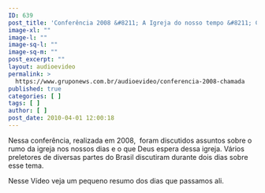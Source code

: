 ```yaml
---
ID: 639
post_title: 'Conferência 2008 &#8211; A Igreja do nosso tempo &#8211; Chamada'
image-xl: ""
image-l: ""
image-sq-l: ""
image-sq-m: ""
post_excerpt: ""
layout: audioevideo
permalink: >
  https://www.gruponews.com.br/audioevideo/conferencia-2008-chamada
published: true
categories: [ ]
tags: [ ]
author: [ ]
post_date: 2010-04-01 12:00:18
---
```

Nessa conferência, realizada em 2008,  foram discutidos assuntos sobre o rumo da igreja nos nossos dias e o que Deus espera dessa igreja. Vários preletores de diversas partes do Brasil discutiram durante dois dias sobre esse tema.

Nesse Vídeo veja um pequeno resumo dos dias que passamos ali.